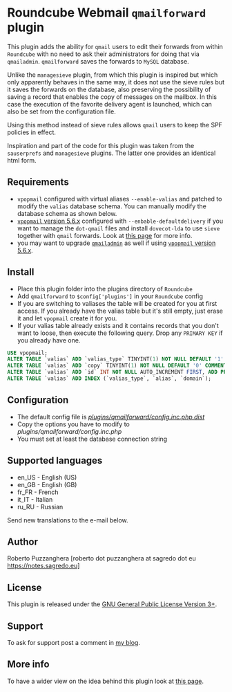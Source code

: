 Roundcube Webmail `qmailforward` plugin
==============================
This plugin adds the ability for `qmail` users to edit their forwards from within
`Roundcube` with no need to ask their administrators for doing that via `qmailadmin`.
`qmailforward` saves the forwards to `MySQL` database.

Unlike the `managesieve` plugin, from which this plugin is inspired but which only
apparently behaves in the same way, it does not use the sieve rules but it saves
the forwards on the database, also preserving the possibility of saving a record that
enables the copy of messages on the mailbox. In this case the execution of the favorite delivery
agent is launched, which can also be set from the configuration file. 

Using this method instead of sieve rules allows `qmail` users to keep the SPF policies in effect.

Inspiration and part of the code for this plugin was taken from the `sauserprefs` and `managesieve` plugins. The latter one provides an identical html form.

Requirements
------------
* `vpopmail` configured with virtual aliases `--enable-valias` and patched to modify the `valias` database schema. You can manually modify the database schema as shown below.
* [`vpopmail` version 5.6.x](https://notes.sagredo.eu/en/qmail-notes-185/installing-and-configuring-vpopmail-81.html) configured with `--enbable-defaultdelivery` if you want to manage the `dot-qmail` files and install `dovecot-lda` to use `sieve` together with `qmail` forwards. Look at [this page](https://notes.sagredo.eu/en/qmail-notes-185/sql-valias-with-sieve-solution-for-qmail-new-patches-and-roundcube-plugin-301.html) for more info.
* you may want to upgrade [`qmailadmin`](https://notes.sagredo.eu/en/qmail-notes-185/qmailadmin-23.html) as well if using [`vpopmail` version 5.6.x](https://notes.sagredo.eu/en/qmail-notes-185/installing-and-configuring-vpopmail-81.html).

Install
-------
* Place this plugin folder into the plugins directory of `Roundcube`
* Add `qmailforward` to `$config['plugins']` in your `Roundcube` config
* If you are switching to valiases the table will be created for you at first
  access. If you already have the valias table but it's still empty, just erase
  it and let `vpopmail` create it for you.
* If your valias table already exists and it contains records that you don't
  want to loose, then execute the following query. Drop any `PRIMARY KEY` if you
  already have one.

```sql
USE vpopmail;
ALTER TABLE `valias` ADD `valias_type` TINYINT(1) NOT NULL DEFAULT '1' COMMENT '1=forwarder 0=lda' FIRST;
ALTER TABLE `valias` ADD `copy` TINYINT(1) NOT NULL DEFAULT '0' COMMENT '0=redirect 1=copy&redirect' AFTER `valias_line`;
ALTER TABLE `valias` ADD `id` INT NOT NULL AUTO_INCREMENT FIRST, ADD PRIMARY KEY (`id`);
ALTER TABLE `valias` ADD INDEX (`valias_type`, `alias`, `domain`); 
```

Configuration
-------------
* The default config file is [*plugins/qmailforward/config.inc.php.dist*](config.inc.dist.php)
* Copy the options you have to modify to *plugins/qmailforward/config.inc.php*
* You must set at least the database connection string

Supported languages
-------------------
* en_US - English (US)
* en_GB - English (GB)
* fr_FR - French
* it_IT - Italian
* ru_RU - Russian

Send new translations to the e-mail below.

Author
------
Roberto Puzzanghera [roberto dot puzzanghera at sagredo dot eu https://notes.sagredo.eu]

License
-------
This plugin is released under the [GNU General Public License Version 3+][gpl].

Support
-------
To ask for support post a comment in [my blog](https://notes.sagredo.eu/en/qmail-notes-185/sql-valias-with-sieve-solution-for-qmail-new-patches-and-roundcube-plugin-301.html).

More info
---------
To have a wider view on the idea behind this plugin look at [this page](https://notes.sagredo.eu/en/qmail-notes-185/sql-valias-with-sieve-solution-for-qmail-new-patches-and-roundcube-plugin-301.html).

[gpl]: https://www.gnu.org/licenses/gpl.html
